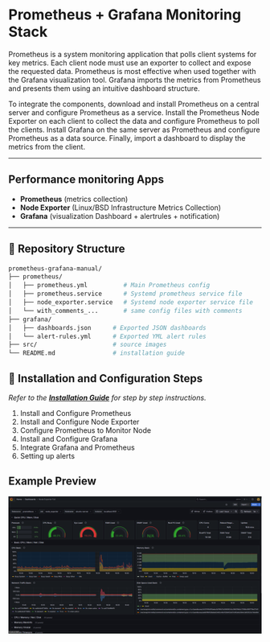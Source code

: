 # Prometheus + Grafana Monitoring Stack  


Prometheus is a system monitoring application that polls client systems for key metrics. Each client node must use an exporter to collect and expose the requested data. Prometheus is most effective when used together with the Grafana visualization tool. Grafana imports the metrics from Prometheus and presents them using an intuitive dashboard structure.

To integrate the components, download and install Prometheus on a central server and configure Prometheus as a service. Install the Prometheus Node Exporter on each client to collect the data and configure Prometheus to poll the clients. Install Grafana on the same server as Prometheus and configure Prometheus as a data source. Finally, import a dashboard to display the metrics from the client.

---

## Performance monitoring Apps
- **Prometheus** (metrics collection)  
- **Node Exporter** (Linux/BSD Infrastructure Metrics Collection)
- **Grafana** (visualization Dashboard + alertrules + notification) 
---

## 📂 Repository Structure
``` bash
prometheus-grafana-manual/  
├── prometheus/  
│   ├── prometheus.yml          # Main Prometheus config  
│   ├── prometheus.service      # Systemd prometheus service file
│   ├── node_exporter.service   # Systemd node exporter service file  
│   └── with_comments_...       # same config files with comments
├── grafana/
│   ├── dashboards.json      # Exported JSON dashboards  
│   └── alert-rules.yml      # Exported YML alert rules  
├── src/                     # source images
└── README.md                # installation guide
```


## 🔧 Installation and Configuration Steps

*Refer to the **[Installation Guide](prometheus-grafana-manual/README.md)** for step by step instructions.*

1. Install and Configure Prometheus
2. Install and Configure Node Exporter
3. Configure Prometheus to Monitor Node
4. Install and Configure Grafana
5. Integrate Grafana and Prometheus
6. Setting up alerts

## Example Preview

![alt](prometheus-grafana-manual/src/Prometheus-Dashboard.png)